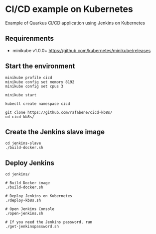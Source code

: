 # CI/CD example on Kubernetes
Example of Quarkus CI/CD application using Jenkins on Kubernetes

## Requirenments

- minikube v1.0.0+ <https://github.com/kubernetes/minikube/releases>

## Start the environment

```
minikube profile cicd
minikube config set memory 8192
minikube config set cpus 3

minikube start

kubectl create namespace cicd

git clone https://github.com/rafabene/cicd-kb8s/
cd cicd-kb8s/
```

## Create the Jenkins slave image

```
cd jenkins-slave
./build-docker.sh
```

## Deploy Jenkins

```
cd jenkins/

# Build Docker image
./build-docker.sh

# Deploy Jenkins on Kubernetes
./deploy-kb8s.sh

# Open Jenkins Console
./open-jenkins.sh

# If you need the Jenkins password, run
./get-jenkinspassword.sh

```




